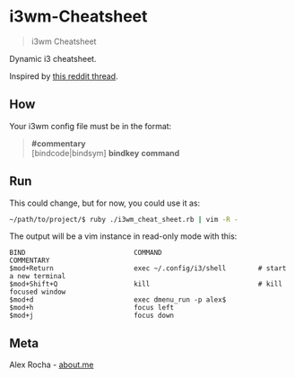 # i3wm-Cheatsheet
> i3wm Cheatsheet

Dynamic i3 cheatsheet.

Inspired by [this reddit thread](https://www.reddit.com/r/i3wm/comments/a00s8p/made_myself_a_pretty_popup_cheat_sheet/).

## How

Your i3wm config file must be in the format:

> **#commentary**  
> [bindcode|bindsym] **bindkey** **command**

## Run

This could change, but for now, you could use it as:
```bash
~/path/to/project/$ ruby ./i3wm_cheat_sheet.rb | vim -R -
```

The output will be a vim instance in read-only mode with this:
```
BIND                           COMMAND                        COMMENTARY
$mod+Return                    exec ~/.config/i3/shell        # start a new terminal
$mod+Shift+Q                   kill                           # kill focused window
$mod+d                         exec dmenu_run -p alex$        
$mod+h                         focus left                     
$mod+j                         focus down                     
```

## Meta

Alex Rocha - [about.me](http://about.me/alex.rochas)
